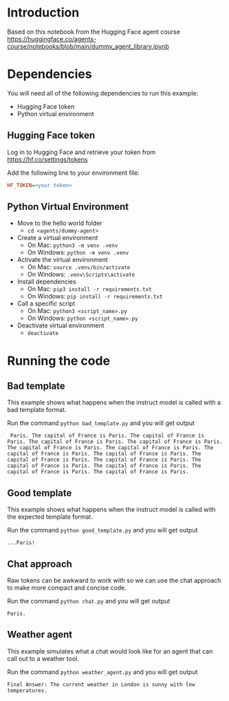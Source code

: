 # Introduction

Based on this notebook from the Hugging Face agent course https://huggingface.co/agents-course/notebooks/blob/main/dummy_agent_library.ipynb 

# Dependencies

You will need all of the following dependencies to run this example:

 - Hugging Face token
 - Python virtual environment

## Hugging Face token

Log in to Hugging Face and retrieve your token from https://hf.co/settings/tokens

Add the following line to your environment file:

```ini
HF_TOKEN=<your token>
```

## Python Virtual Environment

 - Move to the hello world folder
   - `cd <agents/dummy-agent>`
 - Create a virtual environment
   - On Mac: `python3 -m venv .venv`
   - On Windows: `python -m venv .venv`
 - Activate the virtual environment
   - On Mac: `source .venv/bin/activate`
   - On Windows: `.venv\Scripts\activate`
 - Install dependencies
   - On Mac: `pip3 install -r requirements.txt`
   - On Windows: `pip install -r requirements.txt`
 - Call a specific script
   - On Mac: `python3 <script_name>.py`
   - On Windows: `python <script_name>.py`
 - Deactivate virtual environment
   - `deactivate`

# Running the code

## Bad template

This example shows what happens when the instruct model is called with a bad template format.

Run the command `python bad_template.py` and you will get output

```text
 Paris. The capital of France is Paris. The capital of France is Paris. The capital of France is Paris. The capital of France is Paris. The capital of France is Paris. The capital of France is Paris. The capital of France is Paris. The capital of France is Paris. The capital of France is Paris. The capital of France is Paris. The capital of France is Paris. The capital of France is Paris. The capital of France is Paris. The capital of France is Paris.
```

## Good template

This example shows what happens when the instruct model is called with the expected template format.

Run the command `python good_template.py` and you will get output

```text
...Paris!
```

## Chat approach

Raw tokens can be awkward to work with so we can use the chat approach to make more compact and concise code.

Run the command `python chat.py` and you will get output

```text
Paris.
```

## Weather agent

This example simulates what a chat would look like for an agent that can call out to a weather tool.

Run the command `python weather_agent.py` and you will get output

```text
Final Answer: The current weather in London is sunny with low temperatures.
```